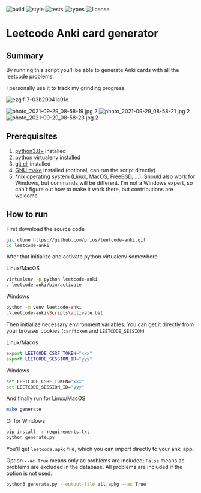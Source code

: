 
![build](https://github.com/prius/leetcode-anki/actions/workflows/build-deck.yml/badge.svg)
![style](https://github.com/prius/leetcode-anki/actions/workflows/style-check.yml/badge.svg)
![tests](https://github.com/prius/leetcode-anki/actions/workflows/tests.yml/badge.svg)
![types](https://github.com/prius/leetcode-anki/actions/workflows/type-check.yml/badge.svg)
![license](https://img.shields.io/github/license/prius/leetcode-anki)

# Leetcode Anki card generator

## Summary
By running this script you'll be able to generate Anki cards with all the leetcode problems.

I personally use it to track my grinding progress.

![ezgif-7-03b29041a91e](https://user-images.githubusercontent.com/1616237/134259809-57af6afb-8885-4899-adf8-a2639977baeb.gif)

![photo_2021-09-29_08-58-19 jpg 2](https://user-images.githubusercontent.com/1616237/135676120-6a83229d-9715-45fb-8f85-1b1b27d96f9b.png)
![photo_2021-09-29_08-58-21 jpg 2](https://user-images.githubusercontent.com/1616237/135676123-106871e0-bc8e-4d23-acef-c27ebe034ecf.png)
![photo_2021-09-29_08-58-23 jpg 2](https://user-images.githubusercontent.com/1616237/135676125-90067ea3-e111-49da-ae13-7bce81040c37.png)

## Prerequisites
1. [python3.8+](https://www.python.org/downloads/) installed
2. [python virtualenv](https://pypi.org/project/virtualenv/) installed
3. [git cli](https://github.com/git-guides/install-git) installed
4. [GNU make](https://www.gnu.org/software/make/) installed (optional, can run the script directly)
5. \*nix operating system (Linux, MacOS, FreeBSD, ...). Should also work for Windows, but commands will be different. I'm not a Windows expert, so can't figure out how to make it work there, but contributions are welcome.

## How to run
First download the source code
```sh
git clone https://github.com/prius/leetcode-anki.git
cd leetcode-anki
```

After that initialize and activate python virtualenv somewhere

Linux/MacOS
```sh
virtualenv -p python leetcode-anki
. leetcode-anki/bin/activate
```

Windows
```sh
python -m venv leetcode-anki
.\leetcode-anki\Scripts\activate.bat
```

Then initialize necessary environment variables. You can get it directly from your browser cookies (`csrftoken` and `LEETCODE_SESSION`)

Linux/Macos
```sh
export LEETCODE_CSRF_TOKEN="xxx"
export LEETCODE_SESSION_ID="yyy"
```

Windows
```sh
set LEETCODE_CSRF_TOKEN="xxx"
set LEETCODE_SESSION_ID="yyy"
```

And finally run for Linux/MacOS
```sh
make generate
```
Or for Windows
```sh
pip install -r requirements.txt
python generate.py
```

You'll get `leetcode.apkg` file, which you can import directly to your anki app.

Option `--ac True` means only ac problems are included; `False` means ac problems are excluded in the database. All problems are included if the option is not used.  
```sh
python3 generate.py --output-file all.apkg --ac True
```
